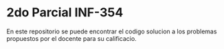 # 2do Parcial INF-354
En este repositorio se puede encontrar el codigo solucion a los problemas propuestos por el docente para su calificacio.
